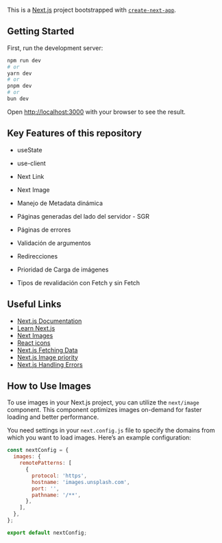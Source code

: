 This is a [Next.js](https://nextjs.org) project bootstrapped with [`create-next-app`](https://nextjs.org/docs/app/api-reference/cli/create-next-app).

## Getting Started

First, run the development server:

```bash
npm run dev
# or
yarn dev
# or
pnpm dev
# or
bun dev
```

Open [http://localhost:3000](http://localhost:3000) with your browser to see the result.

## Key Features of this repository

- useState

- use-client

- Next Link

- Next Image

- Manejo de Metadata dinámica

- Páginas generadas del lado del servidor - SGR

- Páginas de errores

- Validación de argumentos

- Redirecciones

- Prioridad de Carga de imágenes

- Tipos de revalidación con Fetch y sin Fetch

## Useful Links

- [Next.js Documentation](https://nextjs.org/docs)
- [Learn Next.js](https://nextjs.org/learn)
- [Next Images](https://nextjs.org/docs/app/api-reference/components/image)
- [React icons](https://react-icons.github.io/react-icons/)
- [Next.js Fetching Data](https://nextjs.org/docs/app/getting-started/fetching-data)
- [Next.js Image priority](https://nextjs.org/docs/app/api-reference/components/image#priority)
- [Next.js Handling Errors](https://nextjs.org/docs/app/getting-started/error-handling)

## How to Use Images

To use images in your Next.js project, you can utilize the `next/image` component. This component optimizes images on-demand for faster loading and better performance.

You need settings in your `next.config.js` file to specify the domains from which you want to load images. Here’s an example configuration:

```javascript
const nextConfig = {
  images: {
    remotePatterns: [
      {
        protocol: 'https',
        hostname: 'images.unsplash.com',
        port: '',
        pathname: '/**',
      },
    ],
  },
};

export default nextConfig;
```

